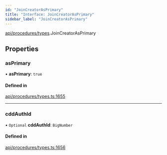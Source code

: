```yaml
---
id: "JoinCreatorAsPrimary"
title: "Interface: JoinCreatorAsPrimary"
sidebar_label: "JoinCreatorAsPrimary"
---
```


[api/procedures/types](../../../../../modules/API/Procedures/Types/Types.md).JoinCreatorAsPrimary

## Properties

### asPrimary

• **asPrimary**: ``true``

#### Defined in

[api/procedures/types.ts:1655](https://github.com/PolymeshAssociation/polymesh-sdk/blob/3cc570ade/src/api/procedures/types.ts#L1655)

___

### cddAuthId

• `Optional` **cddAuthId**: `BigNumber`

#### Defined in

[api/procedures/types.ts:1656](https://github.com/PolymeshAssociation/polymesh-sdk/blob/3cc570ade/src/api/procedures/types.ts#L1656)
